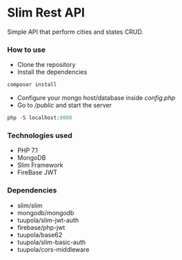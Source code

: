 # Slim Rest API
Simple API that perform cities and states CRUD.

### How to use
- Clone the repository
- Install the dependencies
```php
composer install
```
- Configure your mongo host/database inside *config.php*
- Go to */public* and start the server
```php
php -S localhost:8000
```

### Technologies used
- PHP 7.1
- MongoDB
- Slim Framework
- FireBase JWT

### Dependencies
- slim/slim
- mongodb/mongodb
- tuupola/slim-jwt-auth
- firebase/php-jwt
- tuupola/base62
- tuupola/slim-basic-auth
- tuupola/cors-middleware
